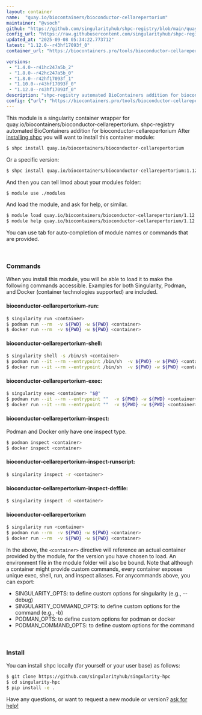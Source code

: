 ```yaml
---
layout: container
name:  "quay.io/biocontainers/bioconductor-cellarepertorium"
maintainer: "@vsoch"
github: "https://github.com/singularityhub/shpc-registry/blob/main/quay.io/biocontainers/bioconductor-cellarepertorium/container.yaml"
config_url: "https://raw.githubusercontent.com/singularityhub/shpc-registry/main/quay.io/biocontainers/bioconductor-cellarepertorium/container.yaml"
updated_at: "2025-09-08 05:34:22.773712"
latest: "1.12.0--r43hf17093f_0"
container_url: "https://biocontainers.pro/tools/bioconductor-cellarepertorium"

versions:
 - "1.4.0--r41hc247a5b_2"
 - "1.8.0--r42hc247a5b_0"
 - "1.8.0--r42hf17093f_1"
 - "1.10.0--r43hf17093f_0"
 - "1.12.0--r43hf17093f_0"
description: "shpc-registry automated BioContainers addition for bioconductor-cellarepertorium"
config: {"url": "https://biocontainers.pro/tools/bioconductor-cellarepertorium", "maintainer": "@vsoch", "description": "shpc-registry automated BioContainers addition for bioconductor-cellarepertorium", "latest": {"1.12.0--r43hf17093f_0": "sha256:3e4be16dffda941521442ac8ea5d82ef0e5416131094c0609dc8b19cdc70a6b2"}, "tags": {"1.4.0--r41hc247a5b_2": "sha256:70de99cd78206abeaa0aad446aa85c7f465cdc9266367a154130057d2d5558ac", "1.8.0--r42hc247a5b_0": "sha256:34786689ecab877e6ed382697670eb1a4e585ce045514a0e770b1b8cb31c316c", "1.8.0--r42hf17093f_1": "sha256:f8c3210651fa1735ba925eb8633fe898d66b5e12e9c769cf91509ed988d1940c", "1.10.0--r43hf17093f_0": "sha256:69c14af714faf9365c46a03b6a25db4b23228e368c39985fa0a4066bea1a9f9c", "1.12.0--r43hf17093f_0": "sha256:3e4be16dffda941521442ac8ea5d82ef0e5416131094c0609dc8b19cdc70a6b2"}, "docker": "quay.io/biocontainers/bioconductor-cellarepertorium"}
---
```


This module is a singularity container wrapper for quay.io/biocontainers/bioconductor-cellarepertorium.
shpc-registry automated BioContainers addition for bioconductor-cellarepertorium
After [installing shpc](#install) you will want to install this container module:


```bash
$ shpc install quay.io/biocontainers/bioconductor-cellarepertorium
```

Or a specific version:

```bash
$ shpc install quay.io/biocontainers/bioconductor-cellarepertorium:1.12.0--r43hf17093f_0
```

And then you can tell lmod about your modules folder:

```bash
$ module use ./modules
```

And load the module, and ask for help, or similar.

```bash
$ module load quay.io/biocontainers/bioconductor-cellarepertorium/1.12.0--r43hf17093f_0
$ module help quay.io/biocontainers/bioconductor-cellarepertorium/1.12.0--r43hf17093f_0
```

You can use tab for auto-completion of module names or commands that are provided.

<br>

### Commands

When you install this module, you will be able to load it to make the following commands accessible.
Examples for both Singularity, Podman, and Docker (container technologies supported) are included.

#### bioconductor-cellarepertorium-run:

```bash
$ singularity run <container>
$ podman run --rm  -v ${PWD} -w ${PWD} <container>
$ docker run --rm  -v ${PWD} -w ${PWD} <container>
```

#### bioconductor-cellarepertorium-shell:

```bash
$ singularity shell -s /bin/sh <container>
$ podman run --it --rm --entrypoint /bin/sh  -v ${PWD} -w ${PWD} <container>
$ docker run --it --rm --entrypoint /bin/sh  -v ${PWD} -w ${PWD} <container>
```

#### bioconductor-cellarepertorium-exec:

```bash
$ singularity exec <container> "$@"
$ podman run --it --rm --entrypoint ""  -v ${PWD} -w ${PWD} <container> "$@"
$ docker run --it --rm --entrypoint ""  -v ${PWD} -w ${PWD} <container> "$@"
```

#### bioconductor-cellarepertorium-inspect:

Podman and Docker only have one inspect type.

```bash
$ podman inspect <container>
$ docker inspect <container>
```

#### bioconductor-cellarepertorium-inspect-runscript:

```bash
$ singularity inspect -r <container>
```

#### bioconductor-cellarepertorium-inspect-deffile:

```bash
$ singularity inspect -d <container>
```



#### bioconductor-cellarepertorium

```bash
$ singularity run <container>
$ podman run --rm  -v ${PWD} -w ${PWD} <container>
$ docker run --rm  -v ${PWD} -w ${PWD} <container>
```


In the above, the `<container>` directive will reference an actual container provided
by the module, for the version you have chosen to load. An environment file in the
module folder will also be bound. Note that although a container
might provide custom commands, every container exposes unique exec, shell, run, and
inspect aliases. For anycommands above, you can export:

 - SINGULARITY_OPTS: to define custom options for singularity (e.g., --debug)
 - SINGULARITY_COMMAND_OPTS: to define custom options for the command (e.g., -b)
 - PODMAN_OPTS: to define custom options for podman or docker
 - PODMAN_COMMAND_OPTS: to define custom options for the command

<br>

### Install

You can install shpc locally (for yourself or your user base) as follows:

```bash
$ git clone https://github.com/singularityhub/singularity-hpc
$ cd singularity-hpc
$ pip install -e .
```

Have any questions, or want to request a new module or version? [ask for help!](https://github.com/singularityhub/singularity-hpc/issues)